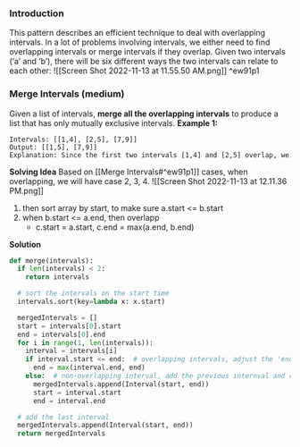 ### Introduction
This pattern describes an efficient technique to deal with overlapping intervals. In a lot of problems involving intervals, we either need to find overlapping intervals or merge intervals if they overlap.
Given two intervals (‘a’ and ‘b’), there will be six different ways the two intervals can relate to each other:
![[Screen Shot 2022-11-13 at 11.55.50 AM.png]] ^ew91p1

### Merge Intervals (medium)
Given a list of intervals, **merge all the overlapping intervals** to produce a list that has only mutually exclusive intervals.
**Example 1:**
```
Intervals: [[1,4], [2,5], [7,9]]
Output: [[1,5], [7,9]]
Explanation: Since the first two intervals [1,4] and [2,5] overlap, we merged them into one [1,5].
```

**Solving Idea**
Based on [[Merge Intervals#^ew91p1]] cases, when overlapping, we will have case 2, 3, 4.
![[Screen Shot 2022-11-13 at 12.11.36 PM.png]]
1. then sort array by start, to make sure a.start <= b.start
2. when b.start <= a.end, then overlapp
	- c.start = a.start, c.end = max(a.end, b.end)

**Solution**
```python
def merge(intervals):
  if len(intervals) < 2:
    return intervals

  # sort the intervals on the start time
  intervals.sort(key=lambda x: x.start)

  mergedIntervals = []
  start = intervals[0].start
  end = intervals[0].end
  for i in range(1, len(intervals)):
    interval = intervals[i]
    if interval.start <= end:  # overlapping intervals, adjust the 'end'
      end = max(interval.end, end)
    else:  # non-overlapping interval, add the previous internval and reset
      mergedIntervals.append(Interval(start, end))
      start = interval.start
      end = interval.end

  # add the last interval
  mergedIntervals.append(Interval(start, end))
  return mergedIntervals
```

